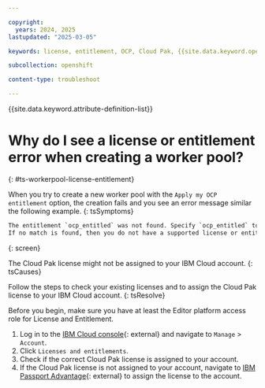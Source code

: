 ```yaml
---

copyright: 
  years: 2024, 2025
lastupdated: "2025-03-05"

keywords: license, entitlement, OCP, Cloud Pak, {{site.data.keyword.openshiftlong_notm}}

subcollection: openshift

content-type: troubleshoot

---
```


{{site.data.keyword.attribute-definition-list}}

# Why do I see a license or entitlement error when creating a worker pool?
{: #ts-workerpool-license-entitlement}


When you try to create a new worker pool with the `Apply my OCP entitlement` option, the creation fails and you see an error message similar the following example. 
{: tsSymptoms}

```sh
The entitlement `ocp_entitled` was not found. Specify `ocp_entitled` to search for any supported license or entitlement. 
If no match is found, then you do not have a supported license or entitlement.
```
{: screen}

The Cloud Pak license might not be assigned to your IBM Cloud account.
{: tsCauses}

Follow the steps to check your existing licenses and to assign the Cloud Pak license to your IBM Cloud account. 
{: tsResolve}

Before you begin, make sure you have at least the Editor platform access role for License and Entitlement. 

1. Log in to the [IBM Cloud console](https://cloud.ibm.com/){: external} and navigate to `Manage` > `Account`.
2. Click `Licenses and entitlements`.
3. Check if the correct Cloud Pak license is assigned to your account. 
4. If the Cloud Pak license is not assigned to your account, navigate to [IBM Passport Advantage](https://www.ibm.com/software/passportadvantage/index.html){: external} to assign the license to the account. 
